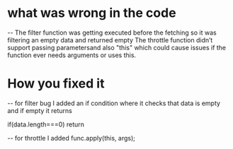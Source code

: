 # what was wrong in the code
-- The filter function was getting executed before the fetching so it was filtering an empty data and returned empty
The throttle function didn’t support passing parametersand also "this" which could cause issues if the function ever needs arguments or uses this. 

#  How you fixed it
-- for filter bug I added an if condition where it checks that data is empty and if empty it returns 

if(data.length===0) return

-- for throttle I added func.apply(this, args);